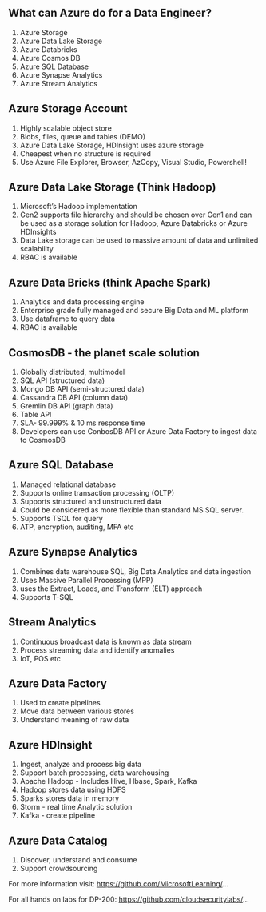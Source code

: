 
What can Azure do for a Data Engineer?
-------------------
1. Azure Storage
2. Azure Data Lake Storage
3. Azure Databricks
4. Azure Cosmos DB
5. Azure SQL Database
6. Azure Synapse Analytics
7. Azure Stream Analytics



Azure Storage Account
-------------------
1.  Highly scalable object store
1.  Blobs, files, queue and tables (DEMO)
1.  Azure Data Lake Storage, HDInsight  uses azure storage
1.  Cheapest when no structure is required
1.  Use Azure File Explorer, Browser, AzCopy, Visual Studio, Powershell!


Azure Data Lake Storage (Think Hadoop)
-------------------
1.  Microsoft’s Hadoop implementation
1.  Gen2 supports file hierarchy and should be chosen over Gen1 and can be used as a storage solution for Hadoop, Azure Databricks or Azure HDInsights
1.  Data Lake storage can be used to massive amount of data and unlimited scalability
1.  RBAC is available

Azure Data Bricks (think Apache Spark)
-------------------
1.  Analytics and data processing engine
1.  Enterprise grade fully managed and secure Big Data and ML platform
1.  Use dataframe to query data
1.  RBAC is available

CosmosDB - the planet scale solution
-------------------
1.  Globally distributed, multimodel
1.  SQL API (structured data)
1.  Mongo DB API (semi-structured data)
1.  Cassandra DB API (column data)
1.  Gremlin DB API (graph data)
1.  Table API
1.  SLA- 99.999% & 10 ms response time
1.  Developers can use ConbosDB API or Azure Data Factory to ingest data to CosmosDB

Azure SQL Database
-------------------
1.  Managed relational database
1.  Supports online transaction processing (OLTP)
1.  Supports structured and unstructured data
1.  Could be considered as more flexible than standard MS SQL server.
1.  Supports TSQL for query
1.  ATP, encryption, auditing, MFA etc

Azure Synapse Analytics
-------------------
1.  Combines data warehouse SQL, Big Data Analytics and data ingestion
1.  Uses Massive Parallel Processing (MPP)
1.  uses the Extract, Loads, and Transform (ELT) approach
1.  Supports T-SQL

Stream Analytics
------------------
1.  Continuous broadcast data is known as data stream
1.  Process streaming data and identify anomalies
1.  IoT, POS etc



Azure Data Factory
-------------------
1.  Used to create pipelines
1.  Move data between various stores
1.  Understand meaning of raw data



Azure HDInsight
-------------------
1.  Ingest, analyze and process big data
1.  Support batch processing, data warehousing
1.  Apache Hadoop - Includes Hive, Hbase, Spark, Kafka
1.  Hadoop stores data using HDFS
1.  Sparks stores data in memory
1.  Storm - real time Analytic solution
1.  Kafka - create pipeline



Azure Data Catalog
-------------------
1.  Discover, understand and consume
1.  Support crowdsourcing


For more information visit:
https://github.com/MicrosoftLearning/...


For all hands on labs for DP-200:
https://github.com/cloudsecuritylabs/...

